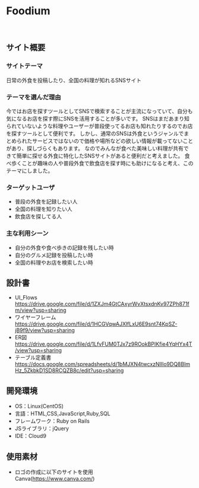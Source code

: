 # Foodium
​
## サイト概要
### サイトテーマ
日常の外食を投稿したり、全国の料理が知れるSNSサイト
​
### テーマを選んだ理由
今ではお店を探すツールとしてSNSで検索することが主流になっていて、自分も気になるお店を探す際にSNSを活用することが多いです。
SNSはまだあまり知られていないような料理やユーザーが普段使ってるお店も知れたりするのでお店を探すツールとして便利です。
しかし、通常のSNSは外食というジャンルでまとめられたサービスではないので価格や場所などの欲しい情報が載ってないことがあり、探しづらくもあります。
なのでみんなが食べた美味しい料理が共有できて簡単に探せる外食に特化したSNSサイトがあると便利だと考えました。
食べ歩くことが趣味の人や普段外食で飲食店を探す時にも助けになると考え、このテーマにしました。
​
### ターゲットユーザ
- 普段の外食を記録したい人
- 全国の料理を知りたい人
- 飲食店を探してる人
​
### 主な利用シーン
- 自分の外食や食べ歩きの記録を残したい時
- 自分のグルメ記録を投稿したい時
- 全国の料理やお店を検索したい時
​
## 設計書
- UI_Flows
  <br>https://drive.google.com/file/d/1ZXJm4GtCAxyrWvXtsxdnKv97ZPh871fm/view?usp=sharing
- ワイヤーフレーム
  <br>https://drive.google.com/file/d/1HCGVqwAJXlfLxU6E9snt74KpSZ-jB9f9/view?usp=sharing
- ER図
  <br>https://drive.google.com/file/d/1LfvFUM0TJx7z9ROokBPIKfie4YqHYx4T/view?usp=sharing
- テーブル定義書
  <br>https://docs.google.com/spreadsheets/d/1bMJXN4twcxzNIIlo9DQ8BlmHz_5ZkbkD1SD8RCQZB8c/edit?usp=sharing
​
## 開発環境
- OS：Linux(CentOS)
- 言語：HTML,CSS,JavaScript,Ruby,SQL
- フレームワーク：Ruby on Rails
- JSライブラリ：jQuery
- IDE：Cloud9

## 使用素材
- ロゴの作成に以下のサイトを使用
  <br>Canva(https://www.canva.com/)
